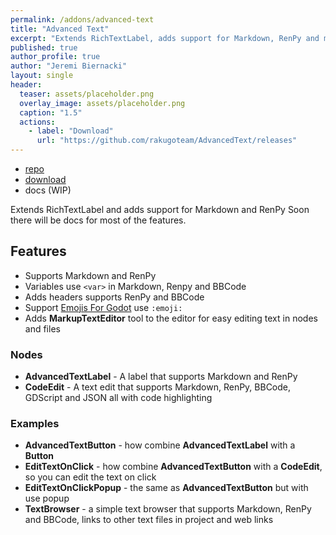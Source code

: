 ```yaml
---
permalink: /addons/advanced-text
title: "Advanced Text"
excerpt: "Extends RichTextLabel, adds support for Markdown, RenPy and much more."
published: true
author_profile: true
author: "Jeremi Biernacki"
layout: single
header:
  teaser: assets/placeholder.png
  overlay_image: assets/placeholder.png
  caption: "1.5"
  actions:
    - label: "Download"
      url: "https://github.com/rakugoteam/AdvancedText/releases"
---
```


- [repo](https://github.com/rakugoteam/AdvancedText)
- [download](https://github.com/rakugoteam/AdvancedText/releases)
- docs (WIP)

Extends RichTextLabel and adds support for Markdown and RenPy
Soon there will be docs for most of the features.

## Features
- Supports Markdown and RenPy
- Variables use `<var>` in Markdown, Renpy and BBCode
- Adds headers supports RenPy and BBCode
- Support [Emojis For Godot](https://github.com/rakugoteam/Emojis-For-Godot) use `:emoji:`
- Adds **MarkupTextEditor** tool to the editor for easy editing text in nodes and files

### Nodes
- **AdvancedTextLabel** - A label that supports Markdown and RenPy
- **CodeEdit** - A text edit that supports Markdown, RenPy, BBCode, GDScript and JSON all with code highlighting

### Examples
- **AdvancedTextButton** - how combine **AdvancedTextLabel** with a **Button**
- **EditTextOnClick** - how combine **AdvancedTextButton** with a **CodeEdit**, so you can edit the text on click
- **EditTextOnClickPopup** - the same as **AdvancedTextButton** but with use popup
- **TextBrowser** - a simple text browser that supports Markdown, RenPy and BBCode, links to other text files in project and web links